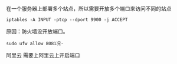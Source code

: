 在一个服务器上部署多个站点，所以需要开放多个端口来访问不同的站点

```undefined
iptables -A INPUT -ptcp --dport 9900 -j ACCEPT
```

原因：防火墙没开放端口。

```shell
sudo ufw allow 8081况·
```

阿里云 需要上阿里云上开启端口